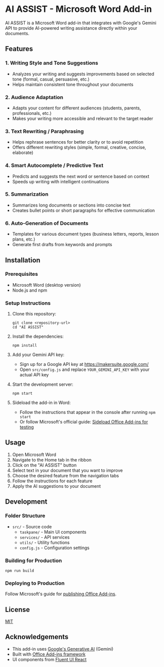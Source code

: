 # AI ASSIST - Microsoft Word Add-in

AI ASSIST is a Microsoft Word add-in that integrates with Google's Gemini API to provide AI-powered writing assistance directly within your documents.

## Features

### 1. Writing Style and Tone Suggestions
- Analyzes your writing and suggests improvements based on selected tone (formal, casual, persuasive, etc.)
- Helps maintain consistent tone throughout your documents

### 2. Audience Adaptation
- Adapts your content for different audiences (students, parents, professionals, etc.)
- Makes your writing more accessible and relevant to the target reader

### 3. Text Rewriting / Paraphrasing
- Helps rephrase sentences for better clarity or to avoid repetition
- Offers different rewriting styles (simple, formal, creative, concise, elaborate)

### 4. Smart Autocomplete / Predictive Text
- Predicts and suggests the next word or sentence based on context
- Speeds up writing with intelligent continuations

### 5. Summarization
- Summarizes long documents or sections into concise text
- Creates bullet points or short paragraphs for effective communication

### 6. Auto-Generation of Documents
- Templates for various document types (business letters, reports, lesson plans, etc.)
- Generate first drafts from keywords and prompts

## Installation

### Prerequisites
- Microsoft Word (desktop version)
- Node.js and npm

### Setup Instructions

1. Clone this repository:
   ```
   git clone <repository-url>
   cd "AI ASSIST"
   ```

2. Install the dependencies:
   ```
   npm install
   ```

3. Add your Gemini API key:
   - Sign up for a Google API key at https://makersuite.google.com/
   - Open `src/config.js` and replace `YOUR_GEMINI_API_KEY` with your actual API key

4. Start the development server:
   ```
   npm start
   ```

5. Sideload the add-in in Word:
   - Follow the instructions that appear in the console after running `npm start`
   - Or follow Microsoft's official guide: [Sideload Office Add-ins for testing](https://learn.microsoft.com/en-us/office/dev/add-ins/testing/test-debug-office-add-ins)

## Usage

1. Open Microsoft Word
2. Navigate to the Home tab in the ribbon
3. Click on the "AI ASSIST" button
4. Select text in your document that you want to improve
5. Choose the desired feature from the navigation tabs
6. Follow the instructions for each feature
7. Apply the AI suggestions to your document

## Development

### Folder Structure
- `src/` - Source code
  - `taskpane/` - Main UI components
  - `services/` - API services
  - `utils/` - Utility functions
  - `config.js` - Configuration settings

### Building for Production
```
npm run build
```

### Deploying to Production
Follow Microsoft's guide for [publishing Office Add-ins](https://learn.microsoft.com/en-us/office/dev/add-ins/publish/publish).

## License
[MIT](LICENSE)

## Acknowledgements
- This add-in uses [Google's Generative AI](https://ai.google.dev/) (Gemini)
- Built with [Office Add-ins framework](https://learn.microsoft.com/en-us/office/dev/add-ins/)
- UI components from [Fluent UI React](https://developer.microsoft.com/en-us/fluentui) 